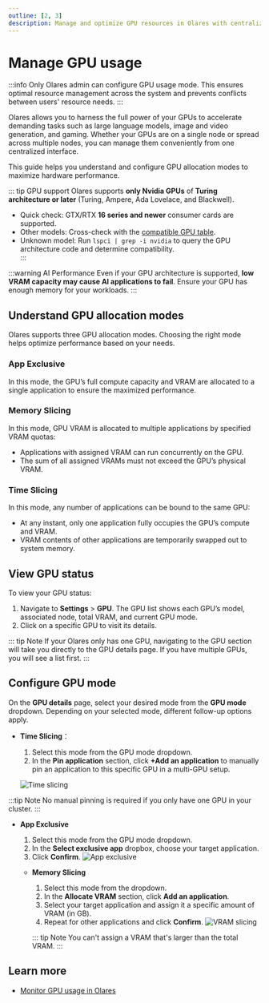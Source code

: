 ```yaml
---
outline: [2, 3]
description: Manage and optimize GPU resources in Olares with centralized controls, supporting time-slicing, exclusive access, and VRAM-slicing across single or multi-node setups.
---
```

# Manage GPU usage
:::info
Only Olares admin can configure GPU usage mode. This ensures optimal resource management across the system and prevents conflicts between users' resource needs.
:::

Olares allows you to harness the full power of your GPUs to accelerate demanding tasks such as large language models, image and video generation, and gaming. Whether your GPUs are on a single node or spread across multiple nodes, you can manage them conveniently from one centralized interface.

This guide helps you understand and configure GPU allocation modes to maximize hardware performance.

::: tip GPU support
Olares supports **only Nvidia GPUs** of **Turing architecture or later** (Turing, Ampere, Ada Lovelace, and Blackwell). 

- Quick check: GTX/RTX **16 series and newer** consumer cards are supported.
- Other models: Cross-check with the [compatible GPU table](https://github.com/NVIDIA/open-gpu-kernel-modules?tab=readme-ov-file#compatible-gpus).
- Unknown model: Run `lspci | grep -i nvidia` to query the GPU architecture code and determine compatibility.  
:::

:::warning AI Performance
Even if your GPU architecture is supported, **low VRAM capacity may cause AI applications to fail**. Ensure your GPU has enough memory for your workloads.
:::

## Understand GPU allocation modes

Olares supports three GPU allocation modes. Choosing the right mode helps optimize performance based on your needs.

### App Exclusive

In this mode, the GPU’s full compute capacity and VRAM are allocated to a single application to ensure the maximized performance.

### Memory Slicing

In this mode, GPU VRAM is allocated to multiple applications by specified VRAM quotas:

- Applications with assigned VRAM can run concurrently on the GPU.
- The sum of all assigned VRAMs must not exceed the GPU’s physical VRAM.

### Time Slicing

In this mode, any number of applications can be bound to the same GPU:

- At any instant, only one application fully occupies the GPU’s compute and VRAM.
- VRAM contents of other applications are temporarily swapped out to system memory.

## View GPU status

To view your GPU status:

1. Navigate to **Settings** > **GPU**. The GPU list shows each GPU’s model, associated node, total VRAM, and current GPU mode.
2. Click on a specific GPU to visit its details.

::: tip Note
If your Olares only has one GPU, navigating to the GPU section will take you directly to the GPU details page. If you have multiple GPUs, you will see a list first.
:::

## Configure GPU mode

On the **GPU details** page, select your desired mode from the **GPU mode** dropdown. Depending on your selected mode, different follow-up options apply.

* **Time Slicing**：
  1. Select this mode from the GPU mode dropdown.
  2. In the **Pin application** section, click **+Add an application** to manually pin an application to this specific GPU in a multi-GPU setup.

  ![Time slicing](/images/manual/olares/gpu-time-slicing.png#bordered)

:::tip Note
No manual pinning is required if you only have one GPU in your cluster.
:::
  
* **App Exclusive**
  1. Select this mode from the GPU mode dropdown.
  2. In the **Select exclusive app** dropbox, choose your target application.
  3. Click **Confirm**.
    ![App exclusive](/images/manual/olares/gpu-app-exclusive.png#bordered)

  * **Memory Slicing**
      1. Select this mode from the dropdown.
      2. In the **Allocate VRAM** section, click **Add an application**. 
      3. Select your target application and assign it a specific amount of VRAM (in GB).
      4. Repeat for other applications and click **Confirm**.
         ![VRAM slicing](/images/manual/olares/gpu-memory-slicing.png#bordered)
     
    ::: tip Note
    You can't assign a VRAM that's larger than the total VRAM.
    :::

## Learn more
- [Monitor GPU usage in Olares](../resources-usage.md)